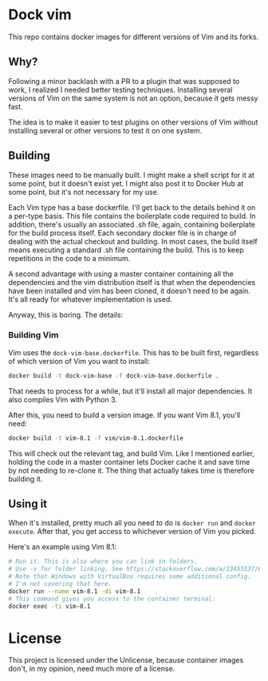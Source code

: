 # Dock vim

This repo contains docker images for different versions of Vim and its forks.

## Why?

Following a minor backlash with a PR to a plugin that was supposed to work, I realized I needed better testing techniques. Installing several versions of Vim on the same system is not an option, because it gets messy fast.

The idea is to make it easier to test plugins on other versions of Vim without installing several or other versions to test it on one system.

## Building

These images need to be manually built. I might make a shell script for it at some point, but it doesn't exist yet. I might also post it to Docker Hub at some point, but it's not necessary for my use.

Each Vim type has a base dockerfile. I'll get back to the details behind it on a per-type basis. This file contains the boilerplate code required to build. In addition, there's usually an associated .sh file, again, containing boilerplate for the build process itself. Each secondary docker file is in charge of dealing with the actual checkout and building. In most cases, the build itself means executing a standard .sh file containing the build. This is to keep repetitions in the code to a minimum.

A second advantage with using a master container containing all the dependencies and the vim distribution itself is that when the dependencies have been installed and vim has been cloned, it doesn't need to be again. It's all ready for whatever implementation is used.

Anyway, this is boring. The details:

### Building Vim

Vim uses the `dock-vim-base.dockerfile`. This has to be built first, regardless of which version of Vim you want to install:

```bash
docker build -t dock-vim-base -f dock-vim-base.dockerfile .
```

That needs to process for a while, but it'll install all major dependencies. It also compiles Vim with Python 3.

After this, you need to build a version image. If you want Vim 8.1, you'll need:

```bash
docker build -t vim-8.1 -f vim/vim-8.1.dockerfile
```

This will check out the relevant tag, and build Vim. Like I mentioned earlier, holding the code in a master container lets Docker cache it and save time by not needing to re-clone it. The thing that actually takes time is therefore building it.

## Using it

When it's installed, pretty much all you need to do is `docker run` and `docker execute`. After that, you get access to whichever version of Vim you picked.

Here's an example using Vim 8.1:

```bash
# Run it. This is also where you can link in folders.
# Use -v for folder linking. See https://stackoverflow.com/a/23455537/6296561
# Note that Windows with VirtualBox requires some additional config.
# I'm not covering that here.
docker run --name vim-8.1 -di vim-8.1
# This command gives you access to the container terminal:
docker exec -ti vim-8.1
```

# License

This project is licensed under the Unlicense, because container images don't, in my opinion, need much more of a license.

